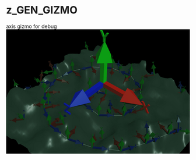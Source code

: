 # z_GEN_GIZMO
axis gizmo for debug
![z_GEN_GIZMO](https://raw.githubusercontent.com/CorvaeOboro/zenv/master/hip/z_GEN_GIZMO/z_GEN_GIZMO.jpg?raw=true "z_GEN_GIZMO")